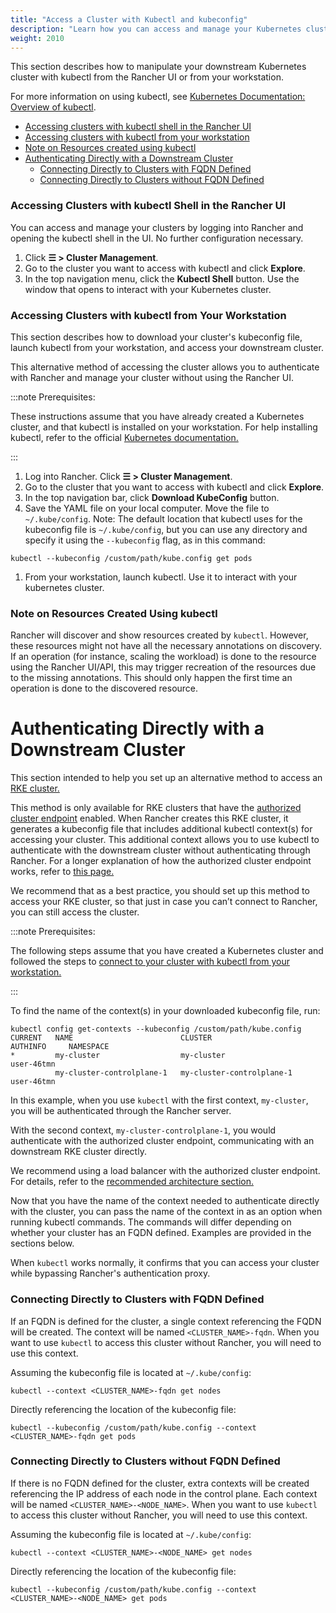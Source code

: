 ```yaml
---
title: "Access a Cluster with Kubectl and kubeconfig"
description: "Learn how you can access and manage your Kubernetes clusters using kubectl with kubectl Shell or with kubectl CLI and kubeconfig file. A kubeconfig file is used to configure access to Kubernetes. When you create a cluster with Rancher, it automatically creates a kubeconfig for your cluster."
weight: 2010
---
```


This section describes how to manipulate your downstream Kubernetes cluster with kubectl from the Rancher UI or from your workstation.

For more information on using kubectl, see [Kubernetes Documentation: Overview of kubectl](https://kubernetes.io/docs/reference/kubectl/overview/).

- [Accessing clusters with kubectl shell in the Rancher UI](#accessing-clusters-with-kubectl-shell-in-the-rancher-ui)
- [Accessing clusters with kubectl from your workstation](#accessing-clusters-with-kubectl-from-your-workstation)
- [Note on Resources created using kubectl](#note-on-resources-created-using-kubectl)
- [Authenticating Directly with a Downstream Cluster](#authenticating-directly-with-a-downstream-cluster)
  - [Connecting Directly to Clusters with FQDN Defined](#connecting-directly-to-clusters-with-fqdn-defined)
  - [Connecting Directly to Clusters without FQDN Defined](#connecting-directly-to-clusters-without-fqdn-defined)


### Accessing Clusters with kubectl Shell in the Rancher UI

You can access and manage your clusters by logging into Rancher and opening the kubectl shell in the UI. No further configuration necessary.

1. Click **☰ > Cluster Management**.
1. Go to the cluster you want to access with kubectl and click **Explore**.
1. In the top navigation menu, click the **Kubectl Shell** button. Use the window that opens to interact with your Kubernetes cluster.

### Accessing Clusters with kubectl from Your Workstation

This section describes how to download your cluster's kubeconfig file, launch kubectl from your workstation, and access your downstream cluster.

This alternative method of accessing the cluster allows you to authenticate with Rancher and manage your cluster without using the Rancher UI.

:::note Prerequisites:

These instructions assume that you have already created a Kubernetes cluster, and that kubectl is installed on your workstation. For help installing kubectl, refer to the official [Kubernetes documentation.](https://kubernetes.io/docs/tasks/tools/install-kubectl/)

:::

1. Log into Rancher. Click **☰ > Cluster Management**.
1. Go to the cluster that you want to access with kubectl and click **Explore**.
1. In the top navigation bar, click **Download KubeConfig** button.
1. Save the YAML file on your local computer. Move the file to `~/.kube/config`. Note: The default location that kubectl uses for the kubeconfig file is `~/.kube/config`, but you can use any directory and specify it using the `--kubeconfig` flag, as in this command:
  ```
  kubectl --kubeconfig /custom/path/kube.config get pods
  ```
1. From your workstation, launch kubectl. Use it to interact with your kubernetes cluster.


### Note on Resources Created Using kubectl

Rancher will discover and show resources created by `kubectl`. However, these resources might not have all the necessary annotations on discovery. If an operation (for instance, scaling the workload) is done to the resource using the Rancher UI/API, this may trigger recreation of the resources due to the missing annotations. This should only happen the first time an operation is done to the discovered resource.

# Authenticating Directly with a Downstream Cluster

This section intended to help you set up an alternative method to access an [RKE cluster.]({{<baseurl>}}/rancher/v2.6/en/cluster-provisioning/rke-clusters)

This method is only available for RKE clusters that have the [authorized cluster endpoint]({{<baseurl>}}/rancher/v2.6/en/overview/architecture/#4-authorized-cluster-endpoint) enabled. When Rancher creates this RKE cluster, it generates a kubeconfig file that includes additional kubectl context(s) for accessing your cluster. This additional context allows you to use kubectl to authenticate with the downstream cluster without authenticating through Rancher. For a longer explanation of how the authorized cluster endpoint works, refer to [this page.](../ace)

We recommend that as a best practice, you should set up this method to access your RKE cluster, so that just in case you can’t connect to Rancher, you can still access the cluster.

:::note Prerequisites:

The following steps assume that you have created a Kubernetes cluster and followed the steps to [connect to your cluster with kubectl from your workstation.](#accessing-clusters-with-kubectl-from-your-workstation)

:::

To find the name of the context(s) in your downloaded kubeconfig file, run:

```
kubectl config get-contexts --kubeconfig /custom/path/kube.config
CURRENT   NAME                        CLUSTER                     AUTHINFO     NAMESPACE
*         my-cluster                  my-cluster                  user-46tmn
          my-cluster-controlplane-1   my-cluster-controlplane-1   user-46tmn
```

In this example, when you use `kubectl` with the first context, `my-cluster`, you will be authenticated through the Rancher server.

With the second context, `my-cluster-controlplane-1`, you would authenticate with the authorized cluster endpoint, communicating with an downstream RKE cluster directly.

We recommend using a load balancer with the authorized cluster endpoint. For details, refer to the [recommended architecture section.]({{<baseurl>}}/rancher/v2.6/en/overview/architecture-recommendations/#architecture-for-an-authorized-cluster-endpoint)

Now that you have the name of the context needed to authenticate directly with the cluster, you can pass the name of the context in as an option when running kubectl commands. The commands will differ depending on whether your cluster has an FQDN defined. Examples are provided in the sections below.

When `kubectl` works normally, it confirms that you can access your cluster while bypassing Rancher's authentication proxy.

### Connecting Directly to Clusters with FQDN Defined

If an FQDN is defined for the cluster, a single context referencing the FQDN will be created. The context will be named `<CLUSTER_NAME>-fqdn`. When you want to use `kubectl` to access this cluster without Rancher, you will need to use this context.

Assuming the kubeconfig file is located at `~/.kube/config`:

```
kubectl --context <CLUSTER_NAME>-fqdn get nodes
```
Directly referencing the location of the kubeconfig file:
```
kubectl --kubeconfig /custom/path/kube.config --context <CLUSTER_NAME>-fqdn get pods
```

### Connecting Directly to Clusters without FQDN Defined

If there is no FQDN defined for the cluster, extra contexts will be created referencing the IP address of each node in the control plane. Each context will be named `<CLUSTER_NAME>-<NODE_NAME>`. When you want to use `kubectl` to access this cluster without Rancher, you will need to use this context.

Assuming the kubeconfig file is located at `~/.kube/config`:
```
kubectl --context <CLUSTER_NAME>-<NODE_NAME> get nodes
```
Directly referencing the location of the kubeconfig file:
```
kubectl --kubeconfig /custom/path/kube.config --context <CLUSTER_NAME>-<NODE_NAME> get pods
```
